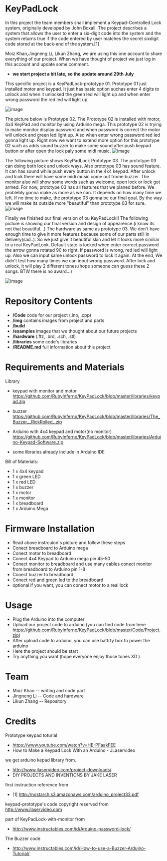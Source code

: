 # KeyPadLock

In this project the team members shall implement a Keypad-Controlled Lock system, originally developed by John Boxall. The project describes a system that allows the user to enter a six-digit code into the system and the system returns true if the code entered by user matches the secret sixdigit code stored at the back-end of the system.[1]

Moiz Khan,Jingneng Li, Likun Zhang, we are using this one account to share everything of our project. When we have thought of project we just log in this account and update some comment.

* **we start project a bit late, so the update around 29th July** 

This specific project is a KeyPadLock-prototype 01. Prototype 01 just installed motor and keypad. It just has basic option suchas enter 4 digits to unlock and when it unlocked the green led will light up and when enter wrong password the red led will light up. 

![image](https://github.com/RubyInferno/KeyPadLock/blob/master/Images/prototyper.jpg)

The picture below is Prototype 02. The Prototype 02 is installed with motor, 4x4 KeyPad and monitor by using Arduino mega. This prototype 02 is trying to make monitor display password and when password is correct the motor will unlock and green led light up. Also when enter wrong password red led gonna light up. Right now we want to extend more option for this prototype 02 such as adds sound buzzer to make some sound after push keypad button or after open the lock paly some midi music.
![image](https://github.com/RubyInferno/KeyPadLock/blob/master/Images/Prototype02.jpg)

The following picture shows KeyPadLock Prototype 03. The prototype 03 can doing both lock and unlock ways. Also prototype 03 has sound feature. It can has sound while push every button in the 4x4 keypad. After unlock and lcok there will have some midi music come out frome buzzer. The monitor also will show some words such as welcome, open lock or lock got armed. For now, prototype 03 has all features that we planed before. We problebly gonna make as more as we can. It depends on how many time we left. If no time to make, the prototype 03 gonna be our final goal. By the way we will make its outside more "beautiful" than prototype 03 for sure.
![image](https://github.com/RubyInferno/KeyPadLock/blob/master/Images/prototype03.jpg)

Finally we finished our final version of ou KeyPadLock!! The following picture is showing our final version and design of appearence.(i know its not that beautiful...) The hardware as same as prototype 03. We don't have enough time to give it more features because some of our parts still in delivery(sad..). So we just give it beautiful skin and let it looks more similiar to a real KeyPadLook. Default state is locked when enter correct password the arrow gonna rotated 90 to right. If password is wrong, red led will light up. Also we can input same unlock password to lock it again. At the end, We didn't test how many times we can input wrong password. After lock and unlock, it will play 2 different tones.(hope someone can guess these 2 songs. BTW there is no award...)

![image](https://github.com/RubyInferno/KeyPadLock/blob/master/Images/final-version.jpg)

# Repository Contents

* **/Code** code for our project (.ino, .cpp)
* **/img** contains images from project and parts
* **/build** 
* **/examples**  images that we thought about our future projects
* **/hardware** (.ftz, .brd, .sch, .stl)
* **/libraries** some code's libraries
* **/README.md** full information about this project

# Requirements and Materials

Library
* keypad with monitor and motor  
https://github.com/RubyInferno/KeyPadLock/blob/master/libraries/keypad.zip

* buzzer  
https://github.com/RubyInferno/KeyPadLock/blob/master/libraries/The_Buzzer__RickRolled_.zip  

* Arduino with 4x4 keypad and motor(no monitor)  
https://github.com/RubyInferno/KeyPadLock/blob/master/libraries/Arduino-Keypad-Software.zip
* some libraries already include in Arduino IDE

Bill of Materials:
* 1 x 4x4 keypad
* 1 x green LED
* 1 x red LED
* 1 x buzzer
* 1 x motor
* 1 x monitor
* 1 x breadboard
* 1 x Arduino Mega

# Firmware Installation
* Read above instrcuion's picture and follow these steps  
* Conect breadboard to Arduino mega
* Conect motor to breadboard
* Conect 4x4 Keypad to Arduino mega pin 45-50
* Conect monitor to breadboard and use many cables conect monitor from breadboard to Arduino pin 1-8
* Conect buzzer to breadboard
* Conect red and green led to the breadboard
* optional if you want, you can conect motor to a real lock

# Usage
* Plug the Arduino into the computer
* Upload our project code to arduino
(you can find code from here https://github.com/RubyInferno/KeyPadLock/blob/master/Code/Project.zip)
* After upload code to arduino, you can use battrty box to power the arduino
* Here the project should be start
* Try anything you want (hope everyone enjoy those tones XD )

# Team


* Moiz Khan -- writing and code part
* Jingneng Li -- Code and hardware 
* Likun Zhang -- Repository 

# Credits
  
  
Prototype keypad toturial
* https://www.youtube.com/watch?v=HE-PFaakFEE
* How to Make a Keypad Lock With an Arduino - JLaservideo   
  
we get arduino kepad library from.
* http://www.jlaservideo.com/project-downloads/
* DIY PROJECTS AND INVENTIONS BY JAKE LASER

first instruction reference from
* [1] http://nostarch.s3.amazonaws.com/arduino_project33.pdf

keypad-prototype's code copyright reserved from http://www.jlaservideo.com

part of KeyPadLock-with-monitor from
* http://www.instructables.com/id/Arduino-password-lock/

The Buzzer code
* http://www.instructables.com/id/How-to-use-a-Buzzer-Arduino-Tutorial/
